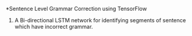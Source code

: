 *Sentence Level Grammar Correction using TensorFlow

1. A Bi-directional LSTM network for identifying segments of sentence which have incorrect grammar.
